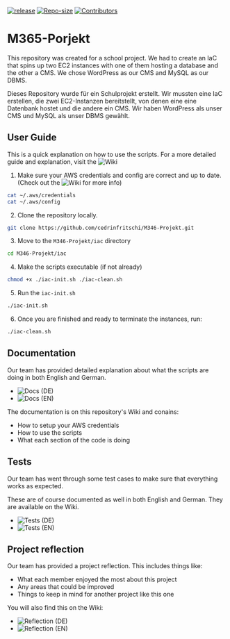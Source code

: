 <a href="https://github.com/cedrinfritschi/M346-Projekt/releases/latest">![release](https://img.shields.io/github/v/release/cedrinfritschi/M346-Projekt?style=flat-square&color=%230962b5)</a>
<a href="https://github.com/cedrinfritschi/M346-Projekt">![Repo-size](https://img.shields.io/github/repo-size/cedrinfritschi/M346-Projekt?style=flat-square&color=%23fa0ce2)</a>
<a href="https://github.com/cedrinfritschi/M346-Projekt/graphs/contributors">![Contributors](https://img.shields.io/github/contributors/cedrinfritschi/M346-Projekt?style=flat-square&color=%236804ba)</a>

# M365-Porjekt
This repository was created for a school project. We had to create an IaC that spins up two EC2 instances with one of them hosting a database and the other a CMS. We chose WordPress as our CMS and MySQL as our DBMS.

Dieses Repository wurde für ein Schulprojekt erstellt. Wir mussten eine IaC erstellen, die zwei EC2-Instanzen bereitstellt, von denen eine eine Datenbank hostet und die andere ein CMS. Wir haben WordPress als unser CMS und MySQL als unser DBMS gewählt.

## User Guide
This is a quick explanation on how to use the scripts. For a more detailed guide and explanation, visit the ![Wiki](https://github.com/cedrinfritschi/M346-Projekt/wiki/2.-Docs-(EN))

1. Make sure your AWS credentials and config are correct and up to date. (Check out the ![Wiki](https://github.com/cedrinfritschi/M346-Projekt/wiki/2.-Docs-(EN)#aws-credentials) for more info)
```bash
cat ~/.aws/credentials
cat ~/.aws/config
```
2. Clone the repository locally.
```bash
git clone https://github.com/cedrinfritschi/M346-Projekt.git
```
3. Move to the `M346-Projekt/iac` directory
```bash
cd M346-Projekt/iac
```
4. Make the scripts executable (if not already)
```bash
chmod +x ./iac-init.sh ./iac-clean.sh
```
5. Run the `iac-init.sh`
```bash
./iac-init.sh
```
6. Once you are finished and ready to terminate the instances, run:
```bash
./iac-clean.sh
```
## Documentation
Our team has provided detailed explanation about what the scripts are doing in both English and German.
- ![Docs (DE)](https://github.com/cedrinfritschi/M346-Projekt/wiki/1.-Docs-(DE))
- ![Docs (EN)](https://github.com/cedrinfritschi/M346-Projekt/wiki/2.-Docs-(EN))

The documentation is on this repository's Wiki and conains:
- How to setup your AWS credentials
- How to use the scripts
- What each section of the code is doing

## Tests
Our team has went through some test cases to make sure that everything works as expected.

These are of course documented as well in both English and German. They are available on the Wiki.
- ![Tests (DE)](https://github.com/cedrinfritschi/M346-Projekt/wiki/3.-Tests-(DE))
- ![Tests (EN)](https://github.com/cedrinfritschi/M346-Projekt/wiki/4.-Tests-(EN))

## Project reflection
Our team has provided a project reflection. This includes things like:
- What each member enjoyed the most about this project
- Any areas that could be improved
- Things to keep in mind for another project like this one

You will also find this on the Wiki:
- ![Reflection (DE)](https://github.com/cedrinfritschi/M346-Projekt/wiki/5.-Reflection-(DE))
- ![Reflection (EN)](https://github.com/cedrinfritschi/M346-Projekt/wiki/6.-Reflection-(EN))

